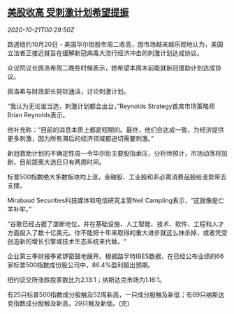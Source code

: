 <!--1603241728000-->
[美股收高 受刺激计划希望提振](https://cn.reuters.com/article/usa-stock-1020-tues-idCNKBS27601B)
------

<div><i>2020-10-21T00:29:50Z</i></div><p>路透纽约10月20日 - 美国华尔街股市周二收高，因市场越来越乐观地认为，美国立法者正接近就旨在缓解新冠病毒大流行经济冲击的刺激计划达成协议。</p><p>众议院议长佩洛希周二晚些时候表示，她希望本周末前能就新冠援助计划达成协议。</p><p>佩洛希与财政部长努钦通话，讨论刺激计划。</p><p>“我认为无论谁当选，刺激计划都会出台，”Reynolds Strategy首席市场策略师Brian Reynolds表示。</p><p>他补充称：“目前的消息本质上都是短期的。最终，他们会达成一致，为经济提供更多刺激，因为所有滞后的经济领域都迫切需要刺激。”</p><p>新冠救助计划的不确定性周一令华尔街主要股指承压，分析师预计，市场动荡将加剧，目前距离大选日只有两周时间。</p><p>标普500指数绝大多数板块均上涨，金融股、工业股和非必需消费品股给涨势带去支撑。</p><p>Mirabaud Securities科技媒体和电信研究主管Neil Campling表示，“这就像是亡羊补牢。”</p><p>“谷歌已经占据了垄断地位，并在基础设施、人工智能、技术、软件、工程和人才方面投入了数十亿美元。你不能把十年来取得的重大进步就这么抹杀掉，或者凭空创造新的增长引擎或技术生态系统来代替。“</p><p>企业第三季财报季紧锣密鼓地展开。根据路孚特IBES数据，在已经公布业绩的66家标普500指数成份股公司中，86.4%盈利超出预期。</p><p>纽约证交所涨跌股家数比为2.13:1；纳斯达克市场为1.16:1。</p><p>有25只标普500指数成分股触及52周新高，一只成分股触及新低；有69只纳斯达克指数成分股触及新高，29只触及新低。(完)</p>
